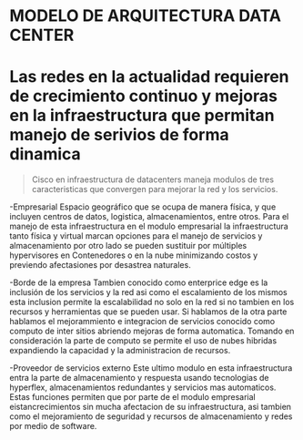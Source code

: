  # MODELO DE ARQUITECTURA DATA CENTER
 
 # Las redes en la actualidad requieren de crecimiento continuo y mejoras en la infraestructura que permitan manejo de serivios de forma dinamica

> Cisco en infraestructura de datacenters maneja modulos de tres caracteristicas que convergen para mejorar la red y los servicios.

-Empresarial
 Espacio geográfico que se ocupa de manera física, y que incluyen centros de datos, logistica, almacenamientos, entre otros.
 Para el manejo de esta infraestructura en el modulo empresarial la infraestructura tanto física y virtual marcan opciones para el manejo de servicios y 
 almacenamiento por otro lado se pueden sustituir por múltiples hypervisores en Contenedores o en la nube minimizando costos y previendo afectasiones por desastrea naturales. 

-Borde de la empresa
 Tambien conocido como enterprice edge es la inclusión de los servicios y la red asi como el escalamiento de los mismos
 esta inclusion permite la escalabilidad no solo en la red si no tambien en los recursos y herramientas que se pueden usar. Si hablamos de la otra parte hablamos el mejorammiento 
 e integracion de servicios conocido como computo de inter sitios abriendo mejoras de forma automatica. Tomando en consideración la parte de computo se permite el uso de 
 nubes hibridas expandiendo la capacidad y la administracion de recursos.  

-Proveedor de servicios externo
 Este ultimo modulo en esta infraestructura entra la parte de almacenamiento y respuesta  usando tecnologias de hyperflex, almacenamientos redundantes y servicios mas automaticos.
 Estas funciones permiten que por parte de el modulo empresarial eistancrecimientos sin mucha afectacion de su infraestructura, asi tambien como el mejoramiento de seguridad y
 recursos de almacenamiento y redes por medio de software. 


